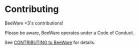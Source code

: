 # Contributing

BeeWare <3's contributions!

Please be aware, BeeWare operates under a Code of Conduct.

See [CONTRIBUTING to BeeWare](http://beeware.org/contributing) for details.

